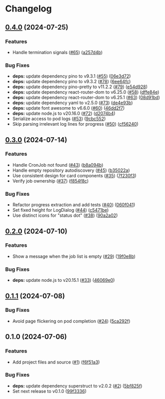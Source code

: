 # Changelog

## [0.4.0](https://github.com/contane/foreman/compare/v0.3.0...v0.4.0) (2024-07-25)


### Features

* Handle termination signals ([#65](https://github.com/contane/foreman/issues/65)) ([a257d4b](https://github.com/contane/foreman/commit/a257d4b2571225a281245e309e04a918311222f9))


### Bug Fixes

* **deps:** update dependency pino to v9.3.1 ([#55](https://github.com/contane/foreman/issues/55)) ([06e3d72](https://github.com/contane/foreman/commit/06e3d7280c132765acffb7597282a419c337dba6))
* **deps:** update dependency pino to v9.3.2 ([#78](https://github.com/contane/foreman/issues/78)) ([6ee64fc](https://github.com/contane/foreman/commit/6ee64fcfb547288f78003d45b6c2274bd7867a44))
* **deps:** update dependency pino-pretty to v11.2.2 ([#79](https://github.com/contane/foreman/issues/79)) ([e54d928](https://github.com/contane/foreman/commit/e54d92802061ebdcd36140ef7e3b7546b64db363))
* **deps:** update dependency react-router-dom to v6.25.0 ([#58](https://github.com/contane/foreman/issues/58)) ([dffe84e](https://github.com/contane/foreman/commit/dffe84e5fda5b7d7f2822cbe6af7aa5a53a80112))
* **deps:** update dependency react-router-dom to v6.25.1 ([#63](https://github.com/contane/foreman/issues/63)) ([08d91bd](https://github.com/contane/foreman/commit/08d91bd9d71dab583c91fbac1aa07c3d30bf65a4))
* **deps:** update dependency yaml to v2.5.0 ([#73](https://github.com/contane/foreman/issues/73)) ([de4e93b](https://github.com/contane/foreman/commit/de4e93b977f46ef29418f59a8c5efc829d43f807))
* **deps:** update font awesome to v6.6.0 ([#60](https://github.com/contane/foreman/issues/60)) ([46dd2f7](https://github.com/contane/foreman/commit/46dd2f74d689c79eb96c6164efa97c9650ba4398))
* **deps:** update node.js to v20.16.0 ([#72](https://github.com/contane/foreman/issues/72)) ([d2074b4](https://github.com/contane/foreman/commit/d2074b43179caef958a4d630d5d98ee84f872bbf))
* Serialize access to pod logs ([#53](https://github.com/contane/foreman/issues/53)) ([9cbc552](https://github.com/contane/foreman/commit/9cbc552779033dd5f41f99211396180a19bc4816))
* Skip parsing irrelevant log lines for progress ([#50](https://github.com/contane/foreman/issues/50)) ([cf56240](https://github.com/contane/foreman/commit/cf56240315564d95d8673ff68c8bc8a4bd3e01e1))

## [0.3.0](https://github.com/contane/foreman/compare/v0.2.0...v0.3.0) (2024-07-14)


### Features

* Handle CronJob not found ([#43](https://github.com/contane/foreman/issues/43)) ([b8a094b](https://github.com/contane/foreman/commit/b8a094bc591d5870788512041e232c5a28630da9))
* Handle empty repository autodiscovery ([#45](https://github.com/contane/foreman/issues/45)) ([b35022a](https://github.com/contane/foreman/commit/b35022ac8985750fd8a8295b61a70b6a07c0db71))
* Use consistent design for card components ([#35](https://github.com/contane/foreman/issues/35)) ([7f230f3](https://github.com/contane/foreman/commit/7f230f3d1016e40db8369359970bc8140a66892f))
* Verify job ownership ([#37](https://github.com/contane/foreman/issues/37)) ([f854f8c](https://github.com/contane/foreman/commit/f854f8cc46d2987e923a72eeed0d3dbde8aa1ad7))


### Bug Fixes

* Refactor progress extraction and add tests ([#40](https://github.com/contane/foreman/issues/40)) ([060f041](https://github.com/contane/foreman/commit/060f041d0606d5ac1b4a2ead99f4c57b0fa1b3c7))
* Set fixed height for LogDialog ([#44](https://github.com/contane/foreman/issues/44)) ([c5471be](https://github.com/contane/foreman/commit/c5471be1051d7286253de191f8e449c292e4471f))
* Use distinct icons for "status dot" ([#38](https://github.com/contane/foreman/issues/38)) ([90a2a02](https://github.com/contane/foreman/commit/90a2a02660a826ead4eb73001aabb43a48dc7f6c))

## [0.2.0](https://github.com/contane/foreman/compare/v0.1.1...v0.2.0) (2024-07-10)


### Features

* Show a message when the job list is empty ([#29](https://github.com/contane/foreman/issues/29)) ([19f0e8b](https://github.com/contane/foreman/commit/19f0e8bdc784513c8309ebc68209cf91eca3ab93))


### Bug Fixes

* **deps:** update node.js to v20.15.1 ([#33](https://github.com/contane/foreman/issues/33)) ([46069e0](https://github.com/contane/foreman/commit/46069e0181b2c95b64a32be04fcc75e9f2cf01d4))

## [0.1.1](https://github.com/contane/foreman/compare/v0.1.0...v0.1.1) (2024-07-08)


### Bug Fixes

* Avoid page flickering on pod completion ([#24](https://github.com/contane/foreman/issues/24)) ([5ca292f](https://github.com/contane/foreman/commit/5ca292fd2408b728334801f7867789f88362b670))

## 0.1.0 (2024-07-06)


### Features

* Add project files and source ([#1](https://github.com/contane/foreman/issues/1)) ([f6f51a3](https://github.com/contane/foreman/commit/f6f51a34e663ffe48e78b876b7bfb8b1250e0f50))


### Bug Fixes

* **deps:** update dependency superstruct to v2.0.2 ([#2](https://github.com/contane/foreman/issues/2)) ([5bf825f](https://github.com/contane/foreman/commit/5bf825f72e7db3d13078b05868dea6703c05ba78))
* Set next release to v0.1.0 ([99f3336](https://github.com/contane/foreman/commit/99f3336191bf79dffe556fad157579bb4fbdbc1d))
